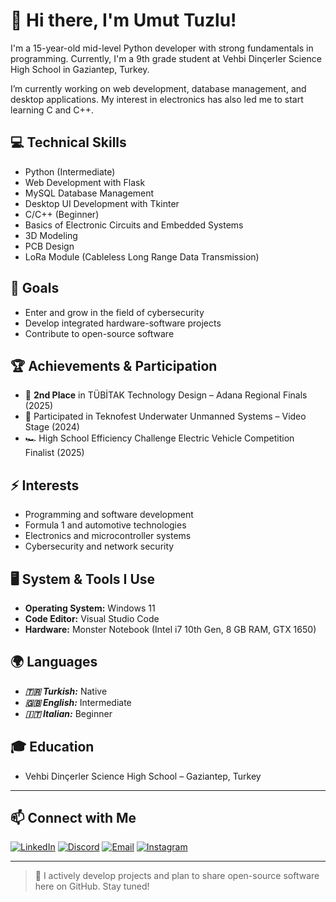 # 👋 Hi there, I'm Umut Tuzlu!

I'm a 15-year-old mid-level Python developer with strong fundamentals in programming. Currently, I'm a 9th grade student at Vehbi Dinçerler Science High School in Gaziantep, Turkey.

I’m currently working on web development, database management, and desktop applications. My interest in electronics has also led me to start learning C and C++.

## 💻 Technical Skills
- Python (Intermediate)
- Web Development with Flask
- MySQL Database Management
- Desktop UI Development with Tkinter
- C/C++ (Beginner)
- Basics of Electronic Circuits and Embedded Systems
- 3D Modeling
- PCB Design
- LoRa Module (Cableless Long Range Data Transmission)

## 🎯 Goals
- Enter and grow in the field of cybersecurity
- Develop integrated hardware-software projects
- Contribute to open-source software

## 🏆 Achievements & Participation
- 🥈 **2nd Place** in TÜBİTAK Technology Design – Adana Regional Finals (2025)
- 🎥 Participated in Teknofest Underwater Unmanned Systems – Video Stage (2024)
- 🏎️ High School Efficiency Challenge Electric Vehicle Competition Finalist (2025)

## ⚡ Interests
- Programming and software development
- Formula 1 and automotive technologies
- Electronics and microcontroller systems
- Cybersecurity and network security

## 🖥️ System & Tools I Use
- **Operating System:** Windows 11
- **Code Editor:** Visual Studio Code
- **Hardware:** Monster Notebook (Intel i7 10th Gen, 8 GB RAM, GTX 1650)

## 🌍 Languages
- ***🇹🇷 Turkish:*** Native
- ***🇬🇧 English:*** Intermediate
- ***🇮🇹 Italian:*** Beginner

## 🎓 Education
- Vehbi Dinçerler Science High School – Gaziantep, Turkey

---

## 📫 Connect with Me

[![LinkedIn](https://img.shields.io/badge/LinkedIn-0A66C2?style=for-the-badge&logo=linkedin&logoColor=white)](https://www.linkedin.com/in/umut-tuzlu-6840032b0/)
[![Discord](https://img.shields.io/badge/Discord-5865F2?style=for-the-badge&logo=discord&logoColor=white)](https://discordapp.com/users/elpis26)
[![Email](https://img.shields.io/badge/Email-D14836?style=for-the-badge&logo=protonmail&logoColor=white)](mailto:umuttuzlu0@protonmail.com)
[![Instagram](https://img.shields.io/badge/Instagram-E4405F?style=for-the-badge&logo=instagram&logoColor=white)](https://www.instagram.com/umuttuzlu_)

---

> 📌 I actively develop projects and plan to share open-source software here on GitHub. Stay tuned!

